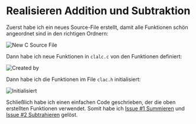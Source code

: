 # Realisieren Addition und Subtraktion

Zuerst habe ich ein neues Source-File erstellt, damit alle Funktionen schön angeordnet sind in den richtigen Ordnern:

![New C Source File](https://github.com/user-attachments/assets/4a59a03d-5104-44ef-bafa-2142db7fb5ae)

Dann habe ich neue Funktionen in `clalc.c` von den Funktionen definiert:

![Created by](https://github.com/user-attachments/assets/69d9a613-4258-4511-a577-a86bb62e2823)

Dann habe ich die Funktionen im File `clac.h` initialisiert:

![Initialisiert](https://github.com/user-attachments/assets/a1c3b3c6-2b43-40d6-97bb-ec465c130155)

Schließlich habe ich einen einfachen Code geschrieben, der die oben erstellten Funktionen verwendet. Somit habe ich [Issue #1 Summieren](https://github.com/Nepomuk5665/BLJ2024_TR_Nep_Ele_Leo_Mat/issues/1) und [Issue #2 Subtrahieren](https://github.com/Nepomuk5665/BLJ2024_TR_Nep_Ele_Leo_Mat/issues/2) gelöst.
